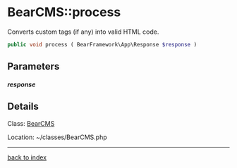 # BearCMS::process

Converts custom tags (if any) into valid HTML code.

```php
public void process ( BearFramework\App\Response $response )
```

## Parameters

##### response

## Details

Class: [BearCMS](bearcms.class.md)

Location: ~/classes/BearCMS.php

---

[back to index](index.md)


